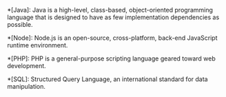 *[Java]: Java is a high-level, class-based, object-oriented programming language that is designed to have as few implementation dependencies as possible.

*[Node]: Node.js is an open-source, cross-platform, back-end JavaScript runtime environment.

*[PHP]: PHP is a general-purpose scripting language geared toward web development.

*[SQL]: Structured Query Language, an international standard for data manipulation.

